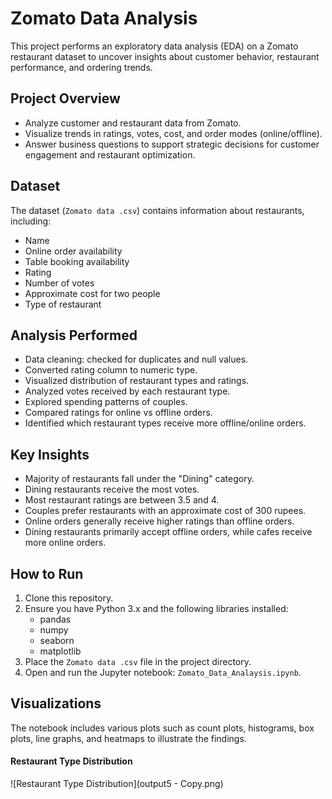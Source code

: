 # Zomato Data Analysis

This project performs an exploratory data analysis (EDA) on a Zomato restaurant dataset to uncover insights about customer behavior, restaurant performance, and ordering trends.

## Project Overview

- Analyze customer and restaurant data from Zomato.
- Visualize trends in ratings, votes, cost, and order modes (online/offline).
- Answer business questions to support strategic decisions for customer engagement and restaurant optimization.

## Dataset

The dataset (`Zomato data .csv`) contains information about restaurants, including:
- Name
- Online order availability
- Table booking availability
- Rating
- Number of votes
- Approximate cost for two people
- Type of restaurant

## Analysis Performed

- Data cleaning: checked for duplicates and null values.
- Converted rating column to numeric type.
- Visualized distribution of restaurant types and ratings.
- Analyzed votes received by each restaurant type.
- Explored spending patterns of couples.
- Compared ratings for online vs offline orders.
- Identified which restaurant types receive more offline/online orders.

## Key Insights

- Majority of restaurants fall under the "Dining" category.
- Dining restaurants receive the most votes.
- Most restaurant ratings are between 3.5 and 4.
- Couples prefer restaurants with an approximate cost of 300 rupees.
- Online orders generally receive higher ratings than offline orders.
- Dining restaurants primarily accept offline orders, while cafes receive more online orders.

## How to Run

1. Clone this repository.
2. Ensure you have Python 3.x and the following libraries installed:
   - pandas
   - numpy
   - seaborn
   - matplotlib
3. Place the `Zomato data .csv` file in the project directory.
4. Open and run the Jupyter notebook: `Zomato_Data_Analaysis.ipynb`.

## Visualizations

The notebook includes various plots such as count plots, histograms, box plots, line graphs, and heatmaps to illustrate the findings.

#### Restaurant Type Distribution
![Restaurant Type Distribution](output5 - Copy.png)

